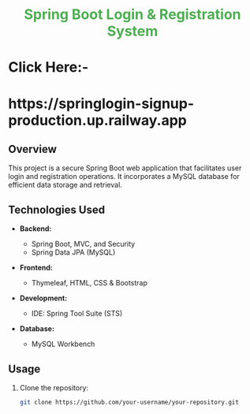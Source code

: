 <h1 align="center" style="color: #4CAF50;">Spring Boot Login & Registration System</h1>
<h1>Click Here:-<h1> https://springlogin-signup-production.up.railway.app</h1>
<!-- <div align="center">
  <img src="https://your-image-url.png" alt="Project Screenshot" width="600" style="border-radius: 8px; margin-top: 20px;">
</div> -->

## Overview

This project is a secure Spring Boot web application that facilitates user login and registration operations. It incorporates a MySQL database for efficient data storage and retrieval.

## Technologies Used

- **Backend:**
  - Spring Boot, MVC, and Security
  - Spring Data JPA (MySQL)

- **Frontend:**
  - Thymeleaf, HTML, CSS & Bootstrap

- **Development:**
  - IDE: Spring Tool Suite (STS)

- **Database:**
  - MySQL Workbench

## Usage

1. Clone the repository:
   ```bash
   git clone https://github.com/your-username/your-repository.git
